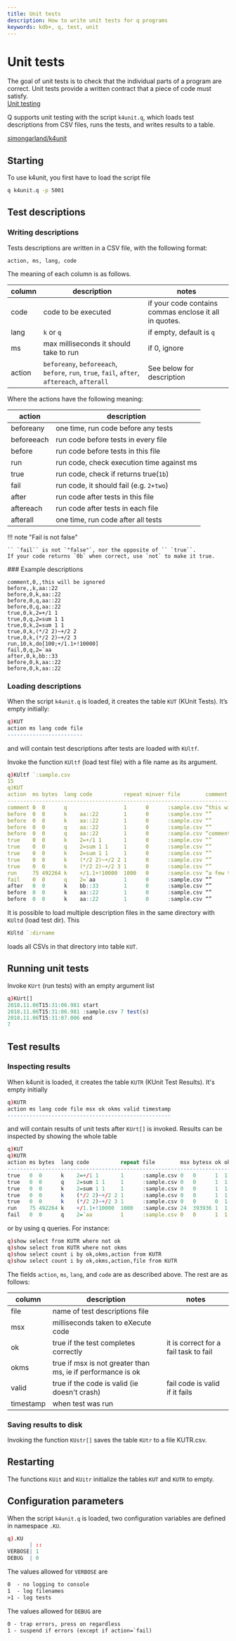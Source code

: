 ```yaml
---
title: Unit tests
description: How to write unit tests for q programs
keywords: kdb+, q, test, unit
---
```

# Unit tests





The goal of unit tests is to check that the individual parts of a program are correct. 
Unit tests provide a written contract that a piece of code must satisfy.  
<i class="fab fa-wikipedia-w"></i> 
[Unit testing](http://en.wikipedia.org/wiki/Unit_testing)

Q supports unit testing with the script `k4unit.q`, which loads test descriptions from CSV files, runs the tests, and writes results to a table. 

<i class="fab fa-github"></i> 
[simongarland/k4unit](https://github.com/simongarland/k4unit)


## Starting

To use k4unit, you first have to load the script file

```bash
q k4unit.q -p 5001
```


## Test descriptions

### Writing descriptions

Tests descriptions are written in a CSV file, with the following format:

```csv
action, ms, lang, code
```

The meaning of each column is as follows.

column | description                                                                | notes                                                 
-------|----------------------------------------------------------------------------|-------------------------------------------------------
code   | code to be executed                                                        | if your code contains commas enclose it all in quotes.
lang   | `k` or `q`                                                                 | if empty, default is `q`                                
ms     | max milliseconds it should take to run                                     | if 0, ignore                                          
action | `beforeany`, `beforeeach`, `before`, `run`, `true`, `fail`, `after`, `aftereach`, `afterall` | See below for description           

Where the actions have the following meaning:

action     | description                              
-----------|------------------------------------------
beforeany  | one time, run code before any tests      
beforeeach | run code before tests in every file      
before     | run code before tests in this file       
run        | run code, check execution time against ms
true       | run code, check if returns true(`1b`)    
fail       | run code, it should fail (e.g. `2+two`)  
after      | run code after tests in this file        
aftereach  | run code after tests in each file        
afterall   | one time, run code after all tests       

!!! note "Fail is not false"

    `` `fail`` is not `"false"`, nor the opposite of `` `true``. 
    If your code returns `0b` when correct, use `not` to make it true. 


### Example descriptions

```csv
comment,0,,this will be ignored
before,,k,aa::22
before,0,k,aa::22
before,0,q,aa::22
before,0,q,aa::22
true,0,k,2=+/1 1
true,0,q,2=sum 1 1
true,0,k,2=sum 1 1
true,0,k,(*/2 2)~+/2 2
true,0,k,(*/2 2)~+/2 3
run,10,k,do[100;+/1.1+!10000]
fail,0,q,2=`aa
after,0,k,bb::33
before,0,k,aa::22
before,0,k,aa::22
```

### Loading descriptions

When the script `k4unit.q` is loaded, it creates the table `KUT` (KUnit Tests). It’s empty initially:

```q
q)KUT
action ms lang code file
------------------------
```

and will contain test descriptions after tests are loaded with `KUltf`.

Invoke the function `KUltf` (load test file) with a file name as its argument.

```q
q)KUltf `:sample.csv
15
q)KUT
action  ms bytes  lang code          repeat minver file        comment
------------------------------------------------------------------------------------------
comment 0  0      q                  1      0      :sample.csv “this will just be ignored”
before  0  0      k    aa::22        1      0      :sample.csv “”
before  0  0      k    aa::22        1      0      :sample.csv “”
before  0  0      q    aa::22        1      0      :sample.csv “”
before  0  0      q    aa::22        1      0      :sample.csv “comment ”
true    0  0      k    2=+/1 1       1      0      :sample.csv “”
true    0  0      q    2=sum 1 1     1      0      :sample.csv “”
true    0  0      k    2=sum 1 1     1      0      :sample.csv “”
true    0  0      k    (*/2 2)~+/2 2 1      0      :sample.csv “”
true    0  0      k    (*/2 2)~+/2 3 1      0      :sample.csv “”
run     75 492264 k    +/1.1+!10000  1000   0      :sample.csv “a few times”
fail    0  0      q    2=`aa         1      0      :sample.csv “”
after   0  0      k    bb::33        1      0      :sample.csv “”
before  0  0      k    aa::22        1      0      :sample.csv “”
before  0  0      k    aa::22        1      0      :sample.csv “”
```

It is possible to load multiple description files in the same directory with `KUltd` (load test dir). This

```q
KUltd `:dirname
```

loads all CSVs in that directory into table `KUT`.


## Running unit tests

Invoke `KUrt` (run tests) with an empty argument list

```q
q)KUrt[]
2018.11.06T15:31:06.981 start
2018.11.06T15:31:06.981 :sample.csv 7 test(s)
2018.11.06T15:31:07.006 end
7
```


## Test results

### Inspecting results

When k4unit is loaded, it creates the table `KUTR` (KUnit Test Results). It's empty initially

```q
q)KUTR
action ms lang code file msx ok okms valid timestamp
----------------------------------------------------
```

and will contain results of unit tests after `KUrt[]` is invoked. Results can be inspected by showing the whole table

```q
q)KUT
q)KUTR
action ms bytes  lang code          repeat file        msx bytesx ok okms okbytes valid timestamp
---------------------------------------------------------------------------------------------------------------
true   0  0      k    2=+/1 1       1      :sample.csv 0   0      1  1    1       1     2018.11.06T15:31:06.982
true   0  0      q    2=sum 1 1     1      :sample.csv 0   0      1  1    1       1     2018.11.06T15:31:06.982
true   0  0      k    2=sum 1 1     1      :sample.csv 0   0      1  1    1       1     2018.11.06T15:31:06.982
true   0  0      k    (*/2 2)~+/2 2 1      :sample.csv 0   0      1  1    1       1     2018.11.06T15:31:06.982
true   0  0      k    (*/2 2)~+/2 3 1      :sample.csv 0   0      0  1    1       1     2018.11.06T15:31:06.982
run    75 492264 k    +/1.1+!10000  1000   :sample.csv 24  393936 1  1    1       1     2018.11.06T15:31:07.006
fail   0  0      q    2=`aa         1      :sample.csv 0   0      1  1    1       1     2018.11.06T15:31:07.006
```

or by using q queries. For instance:

```q
q)show select from KUTR where not ok
q)show select from KUTR where not okms
q)show select count i by ok,okms,action from KUTR
q)show select count i by ok,okms,action,file from KUTR
```

The fields `action`, `ms`, `lang`, and `code` are as described above. The rest are as follows:

column    | description                                                 | notes                                
----------|-------------------------------------------------------------|--------------------------------------
file      | name of test descriptions file                              |                                      
msx       | milliseconds taken to eXecute code                          |                                      
ok        | true if the test completes correctly                        | it is correct for a fail task to fail
okms      | true if msx is not greater than ms, ie if performance is ok |                                      
valid     | true if the code is valid (ie doesn't crash)                | fail code is valid if it fails       
timestamp | when test was run                                           |                                      


### Saving results to disk

Invoking the function `KUstr[]` saves the table `KUtr` to a file KUTR.csv.


## Restarting

The functions `KUit` and `KUitr` initialize the tables `KUT` and `KUTR` to empty.


## Configuration parameters

When the script `k4unit.q` is loaded, two configuration variables are defined in namespace `.KU`.
```q
q).KU
       | ::
VERBOSE| 1
DEBUG  | 0
```

The values allowed for `VERBOSE` are

```txt
0  - no logging to console
1  - log filenames
>1 - log tests
```

The values allowed for `DEBUG` are

```txt
0 - trap errors, press on regardless
1 - suspend if errors (except if action=`fail)
```

